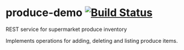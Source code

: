 # produce-demo [![Build Status](https://travis-ci.org/gdotgordon/produce-demo.svg?branch=master)](https://travis-ci.org/gdotgordon/produce-demo)
REST service for supermarket produce inventory

Implements operations for adding, deleting and listing produce items.
